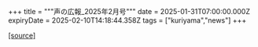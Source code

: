 +++
title = """声の広報_2025年2月号"""
date = 2025-01-31T07:00:00.000Z
expiryDate = 2025-02-10T14:18:44.358Z
tags = ["kuriyama","news"]
+++


[[source]](https://www.town.kuriyama.hokkaido.jp/site/koho/30282.html)
